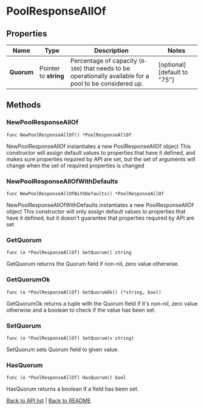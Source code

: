 # PoolResponseAllOf

## Properties

Name | Type | Description | Notes
------------ | ------------- | ------------- | -------------
**Quorum** | Pointer to **string** | Percentage of capacity (`0-100`) that needs to be operationally available for a pool to be considered up. | [optional] [default to "75"]

## Methods

### NewPoolResponseAllOf

`func NewPoolResponseAllOf() *PoolResponseAllOf`

NewPoolResponseAllOf instantiates a new PoolResponseAllOf object
This constructor will assign default values to properties that have it defined,
and makes sure properties required by API are set, but the set of arguments
will change when the set of required properties is changed

### NewPoolResponseAllOfWithDefaults

`func NewPoolResponseAllOfWithDefaults() *PoolResponseAllOf`

NewPoolResponseAllOfWithDefaults instantiates a new PoolResponseAllOf object
This constructor will only assign default values to properties that have it defined,
but it doesn't guarantee that properties required by API are set

### GetQuorum

`func (o *PoolResponseAllOf) GetQuorum() string`

GetQuorum returns the Quorum field if non-nil, zero value otherwise.

### GetQuorumOk

`func (o *PoolResponseAllOf) GetQuorumOk() (*string, bool)`

GetQuorumOk returns a tuple with the Quorum field if it's non-nil, zero value otherwise
and a boolean to check if the value has been set.

### SetQuorum

`func (o *PoolResponseAllOf) SetQuorum(v string)`

SetQuorum sets Quorum field to given value.

### HasQuorum

`func (o *PoolResponseAllOf) HasQuorum() bool`

HasQuorum returns a boolean if a field has been set.


[Back to API list](../README.md#documentation-for-api-endpoints) | [Back to README](../README.md)
